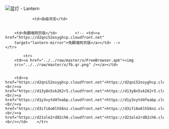 

<img src="../../raw/master/x/8e0a2b81.c82003be.LanternYellow2.png" alt="蓝灯 - Lantern"/>
<table>
    <tr>
                
                <td>自由浏览</td>
        
        
        <td>免翻墙网页版</td>        <!-- <td><a href="https://d2qni52osyghcp.cloudfront.net"
        target="lantern-mirror">免翻墙网页版</a></td> -->
    </tr>
    
            <tr>
        <td><a href="../../raw/master/x/FreeBrowser.apk"><img
        src="../../raw/master/x/fb.qr.png" /></a></td>

        
        <td><a href="https://d2qni52osyghcp.cloudfront.net">https://d2qni52osyghcp.cloudfront.net</a><br/><a href="https://d13y8n5sk262r5.cloudfront.net">https://d13y8n5sk262r5.cloudfront.net</a><br/><a href="https://d1y3vytd4feabp.cloudfront.net">https://d1y3vytd4feabp.cloudfront.net</a><br/><a href="https://d3ifi6o6lh56nz.cloudfront.net">https://d3ifi6o6lh56nz.cloudfront.net</a><br/><a href="https://d21ole2rd82ch6.cloudfront.net">https://d21ole2rd82ch6.cloudfront.net</a><br/></td>    </tr>
</table>
